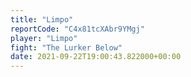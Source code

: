 ```yaml
---
title: "Limpo"
reportCode: "C4x81tcXAbr9YMgj"
player: "Limpo"
fight: "The Lurker Below"
date: 2021-09-22T19:00:43.822000+00:00
---
```

